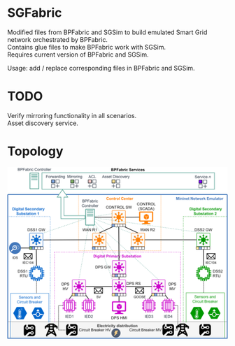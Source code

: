 # SGFabric
Modified files from BPFabric and SGSim to build emulated Smart Grid network orchestrated by BPFabric.   
Contains glue files to make BPFabric work with SGSim.   
Requires current version of BPFabric and SGSim.  

Usage: add / replace corresponding files in BPFabric and SGSim.  


# TODO
Verify mirroring functionality in all scenarios.   
Asset discovery service. 

# Topology 
![SGFabric topology](https://github.com/filipholik/SGFabric/blob/main/SGFabric.png)

